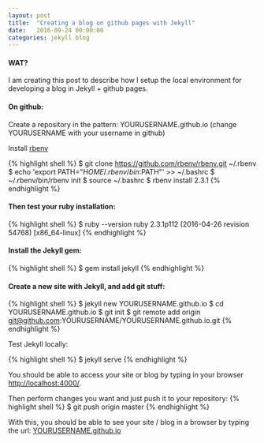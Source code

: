 ```yaml
---
layout: post
title:  "Creating a blog on github pages with Jekyll"
date:   2016-09-24 00:00:00
categories: jekyll blog
---
```

#### WAT?
I am creating this post to describe how I setup the local environment for developing a blog in Jekyll + github pages.

#### On github:


Create a repository in the pattern: YOURUSERNAME.github.io (change YOURUSERNAME with your username in github)

Install [rbenv](https://github.com/rbenv/rbenv)

{% highlight shell %}
$ git clone https://github.com/rbenv/rbenv.git ~/.rbenv
$ echo 'export PATH="$HOME/.rbenv/bin:$PATH"' >> ~/.bashrc
$ ~/.rbenv/bin/rbenv init
$ source ~/.bashrc
$ rbenv install 2.3.1
{% endhighlight %}

#### Then test your ruby installation:

{% highlight shell %}
$ ruby --version
ruby 2.3.1p112 (2016-04-26 revision 54768) [x86_64-linux]
{% endhighlight %}

#### Install the Jekyll gem:

{% highlight shell %}
$ gem install jekyll
{% endhighlight %}

#### Create a new site with Jekyll, and add git stuff:

{% highlight shell %}
$ jekyll new YOURUSERNAME.github.io
$ cd YOURUSERNAME.github.io
$ git init
$ git remote add origin git@github.com:YOURUSERNAME/YOURUSERNAME.github.io.git
{% endhighlight %}

Test Jekyll locally:

{% highlight shell %}
$ jekyll serve
{% endhighlight %}

You should be able to access your site or blog by typing in your browser [http://localhost:4000/](http://localhost:4000/).

Then perform changes you want and just push it to your repository:
{% highlight shell %}
$ git push origin master
{% endhighlight %}

With this, you should be able to see your site / blog in a browser by typing the url: [YOURUSERNAME.github.io](YOURUSERNAME.github.io)
